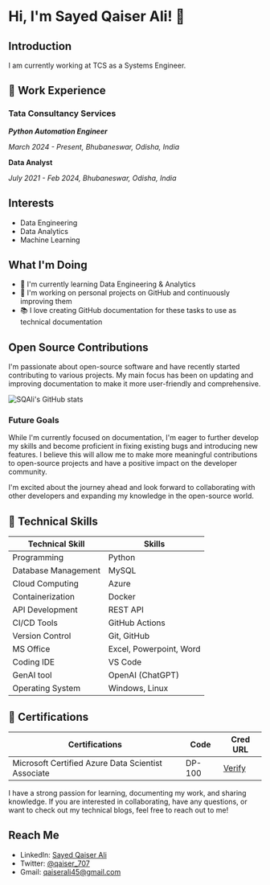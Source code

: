 # Hi, I'm Sayed Qaiser Ali! 👋

## Introduction

I am currently working at TCS as a Systems Engineer.

## 💼 Work Experience

### Tata Consultancy Services

***Python Automation Engineer***

*March 2024 - Present, Bhubaneswar, Odisha, India*

**Data Analyst**

*July 2021 - Feb 2024, Bhubaneswar, Odisha, India*

## Interests
- Data Engineering
- Data Analytics
- Machine Learning

## What I'm Doing
- 🌱 I'm currently learning Data Engineering & Analytics
- 🔭 I'm working on personal projects on GitHub and continuously improving them
- 📚 I love creating GitHub documentation for these tasks to use as technical documentation

## Open Source Contributions

I'm passionate about open-source software and have recently started contributing to various projects. My main focus has been on updating and improving documentation to make it more user-friendly and comprehensive.

![SQAli's GitHub stats](https://github-readme-stats.vercel.app/api?username=sqali&show_icons=true)

### Future Goals

While I'm currently focused on documentation, I'm eager to further develop my skills and become proficient in fixing existing bugs and introducing new features. I believe this will allow me to make more meaningful contributions to open-source projects and have a positive impact on the developer community.

I'm excited about the journey ahead and look forward to collaborating with other developers and expanding my knowledge in the open-source world.


## 🤖 Technical Skills

| Technical Skill     | Skills                                           |
|---------------------|--------------------------------------------------|
| Programming         | Python                                           |
| Database Management | MySQL                                            |
| Cloud Computing     | Azure                                            |
| Containerization    | Docker                                           |
| API Development     | REST API                                         |
| CI/CD Tools         | GitHub Actions                                   |
| Version Control     | Git, GitHub                                      |
| MS Office           | Excel, Powerpoint, Word                          |
| Coding IDE          | VS Code                                          |
| GenAI tool          | OpenAI (ChatGPT)                                 |
| Operating System    | Windows, Linux                                   |



## 📜 Certifications
| Certifications                                                        |    Code       |         Cred URL          |
|-----------------------------------------------------------------------|---------------|---------------------------|
| Microsoft Certified Azure Data Scientist Associate                    | DP-100        | [Verify](https://shorturl.at/0ldfy) |

I have a strong passion for learning, documenting my work, and sharing knowledge. If you are interested in collaborating, have any questions, or want to check out my technical blogs, feel free to reach out to me!

## Reach Me
- LinkedIn: [Sayed Qaiser Ali](https://www.linkedin.com/in/sqali/)
- Twitter: [@qaiser_707](https://twitter.com/SayedQAli)
- Gmail: [qaiserali45@gmail.com](qaiserali45@gmail.com)
